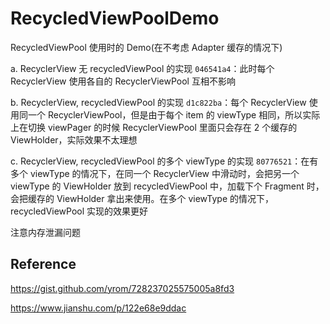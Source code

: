 # RecycledViewPoolDemo
RecycledViewPool 使用时的 Demo(在不考虑 Adapter 缓存的情况下)

a. RecyclerView 无 recycledViewPool 的实现 `046541a4`：此时每个 RecyclerView 使用各自的 RecyclerViewPool 互相不影响

b. RecyclerView, recycledViewPool 的实现 `d1c822ba`：每个 RecyclerView 使用同一个 RecyclerViewPool，但是由于每个 item 的 viewType 相同，所以实际上在切换 viewPager 的时候 RecyclerViewPool 里面只会存在 2 个缓存的 ViewHolder，实际效果不太理想

c. RecyclerView, recycledViewPool 的多个 viewType 的实现 `80776521`：在有多个 viewType 的情况下，在同一个 RecyclerView 中滑动时，会把另一个 viewType 的 ViewHolder 放到 recycledViewPool 中，加载下个 Fragment 时，会把缓存的 ViewHolder 拿出来使用。在多个 viewType 的情况下，recycledViewPool 实现的效果更好



注意内存泄漏问题



## Reference

https://gist.github.com/yrom/728237025575005a8fd3

https://www.jianshu.com/p/122e68e9ddac
